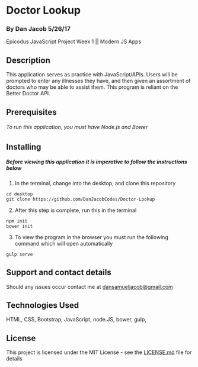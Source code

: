 # Doctor Lookup
### By Dan Jacob 5/26/17

  Epicodus JavaScript Project Week 1 || Modern JS Apps

## Description
This application serves as practice with JavaScript/APIs. Users will be prompted to enter any illnesses they have, and then given an assortment of doctors who may be able to assist them. This program is reliant on the Better Doctor API.  
## Prerequisites

###### To run this application, you must have Node.js and Bower

## Installing

##### Before viewing this application it is imperative to follow the instructions below

 1. In the terminal, change into the desktop, and clone this repository

```
cd desktop
git clone https://github.com/DanJacobCodes/Doctor-Lookup

```
2. After this step is complete, run this in the terminal
```
npm init
bower init
```
3. To view the program in the browser you must run the following command which will open automatically
```
gulp serve
```

## Support and contact details

Should any issues occur contact me at dansamueljacob@gmail.com

## Technologies Used
 HTML, CSS, Bootstrap, JavaScript, node.JS, bower, gulp,

## License

This project is licensed under the MIT License - see the [LICENSE.md](LICENSE.md) file for details
